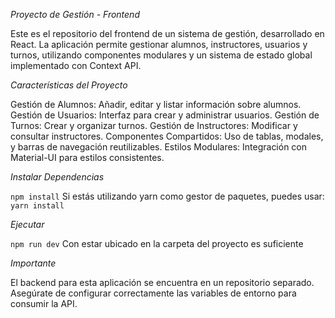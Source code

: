 *Proyecto de Gestión - Frontend*

Este es el repositorio del frontend de un sistema de gestión, desarrollado en React. La aplicación permite gestionar alumnos, instructores, usuarios y turnos, utilizando componentes modulares y un sistema de estado global implementado con Context API.

*Características del Proyecto*

Gestión de Alumnos: Añadir, editar y listar información sobre alumnos.
Gestión de Usuarios: Interfaz para crear y administrar usuarios.
Gestión de Turnos: Crear y organizar turnos.
Gestión de Instructores: Modificar y consultar instructores.
Componentes Compartidos: Uso de tablas, modales, y barras de navegación reutilizables.
Estilos Modulares: Integración con Material-UI para estilos consistentes.

*Instalar Dependencias*

```npm install```
Si estás utilizando yarn como gestor de paquetes, puedes usar:
```yarn install```

*Ejecutar*

```npm run dev```
Con estar ubicado en la carpeta del proyecto es suficiente

*Importante*

El backend para esta aplicación se encuentra en un repositorio separado. Asegúrate de configurar correctamente las variables de entorno para consumir la API.

